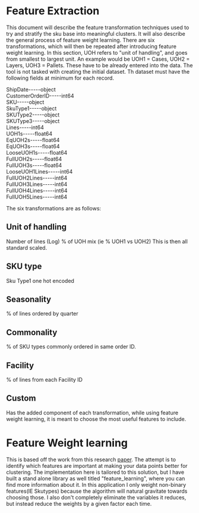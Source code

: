 # Feature Extraction
This document will describe the feature transformation techniques used to try and stratify the sku base into meaningful clusters. It will also describe the general process of feature weight learning. There are six transformations, which will then be repeated after introducing feature weight learning. In this section, UOH refers to "unit of handling", and goes from smallest to largest unit. An example would be UOH1 = Cases, UOH2 = Layers, UOH3 = Pallets. These have to be already entered into the data. The tool is not tasked with creating the initial dataset. Th dataset must have the following fields at minimum for each record.


ShipDate-----object <br>
CustomerOrderID-----int64 <br>
SKU-----object <br>
SkuType1-----object <br>
SKUType2-----object <br>
SKUType3-----object <br>
Lines-----int64 <br>
UOH1s-----float64 <br>
EqUOH2s-----float64 <br>
EqUOH3s-----float64 <br>
LooseUOH1s-----float64 <br>
FullUOH2s-----float64 <br>
FullUOH3s-----float64 <br>
LooseUOH1Lines-----int64 <br>
FullUOH2Lines-----int64 <br>
FullUOH3Lines-----int64 <br>
FullUOH4Lines-----int64 <br>
FullUOH5Lines-----int64 <br>



The six transformations are as follows:

## Unit of handling
Number of lines (Log)
% of UOH mix (ie % UOH1 vs UOH2)
This is then all standard scaled.

## SKU type
 Sku Type1 one hot encoded

## Seasonality
% of lines ordered by quarter

## Commonality
% of SKU types commonly ordered in same order ID.

## Facility
% of lines from each Facility ID

## Custom
Has the added component of each transformation, while using feature weight learning, it is meant to choose the most useful features to include.

# Feature Weight learning
This is based off the work from this research [paper](https://ieeexplore.ieee.org/abstract/document/993562). The attempt is to identify which features are important at making your data points better for clustering. The implementation here is tailored to this solution, but I have built a stand alone library as well titled "feature_learning", where you can find more information about it. In this application I only weight non-binary features(IE Skutypes) because the algorithm will natural gravitate towards choosing those. I also don't completely eliminate the variables it reduces, but instead reduce the weights by a given factor each time.

